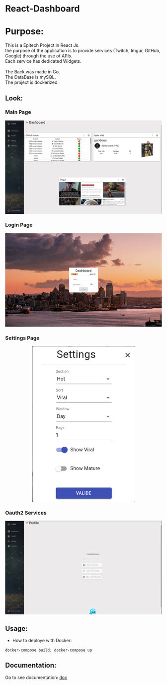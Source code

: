 # React-Dashboard

# Purpose:
This is a Epitech Project in React Js.<br/>
the purpose of the application is to provide services (Twitch, Imgur, GitHub, Google) through the use of APIs.<br/>
Each service has dedicated Widgets.<br/>
<br/>
The Back was made in Go.<br/>
The DataBase is mySQL.<br/>
The project is dockerized.<br/>

## Look:
### Main Page
<p align="center">
<img src="./doc-img/main_page.png" alt="log"/><br/>
</p>

### Login Page
<p align="center">
<img src="./doc-img/screen8.jpg" alt="log"/><br/>
</p>

### Settings Page
<p align="center">
<img src="./doc-img/setting.png" alt="log"/><br/>
</p>

### Oauth2 Services
<p align="center">
<img src="./doc-img/service.png" alt="log"/><br/>
</p>

## Usage:
- How to deploye with Docker:
```
docker-compose build; docker-compose up
```

## Documentation:
Go to see documentation:
[doc](./doc-img/user.md)


